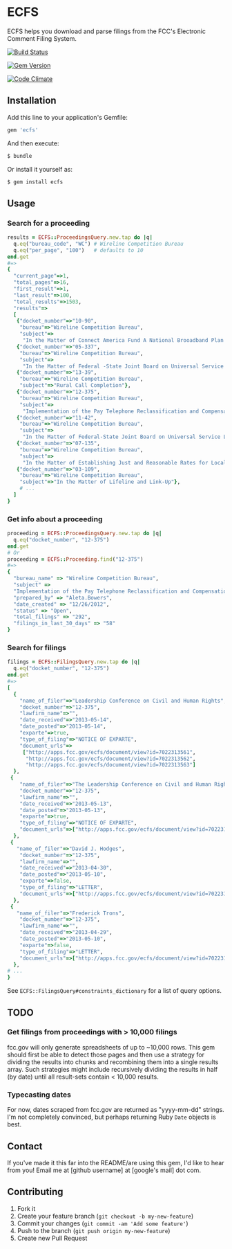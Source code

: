 # ECFS

ECFS helps you download and parse filings from the FCC's Electronic Comment Filing System.

[![Build Status](https://travis-ci.org/adelevie/ecfs.png?branch=master)](https://travis-ci.org/adelevie/ecfs)

[![Gem Version](https://badge.fury.io/rb/ecfs.png)](http://badge.fury.io/rb/ecfs)

[![Code Climate](https://codeclimate.com/github/adelevie/ecfs.png)](https://codeclimate.com/github/adelevie/ecfs)

## Installation

Add this line to your application's Gemfile:

```ruby
gem 'ecfs'
```

And then execute:

```sh
$ bundle
```

Or install it yourself as:

```sh
$ gem install ecfs
```

## Usage

### Search for a proceeding

```ruby
results = ECFS::ProceedingsQuery.new.tap do |q|
  q.eq("bureau_code", "WC") # Wireline Competition Bureau
  q.eq("per_page", "100")   # defaults to 10
end.get
#=>
{
  "current_page"=>1,
  "total_pages"=>16,
  "first_result"=>1,
  "last_result"=>100,
  "total_results"=>1503,
  "results"=>
  [
   {"docket_number"=>"10-90",
    "bureau"=>"Wireline Competition Bureau",
    "subject"=>
     "In the Matter of Connect America Fund A National Brooadband Plan for Our Future High-Cost\r\nUniversal Service Support. ."},
   {"docket_number"=>"05-337",
    "bureau"=>"Wireline Competition Bureau",
    "subject"=>
     "In the Matter of Federal -State Joint Board on Universal Service High-Cost Universal\r\nService Support.  .. ."},
   {"docket_number"=>"13-39",
    "bureau"=>"Wireline Competition Bureau",
    "subject"=>"Rural Call Completion"},
   {"docket_number"=>"12-375",
    "bureau"=>"Wireline Competition Bureau",
    "subject"=>
     "Implementation of the Pay Telephone Reclassification and Compensation Provisions of the Telecommunications Act of 1996 et al."},
   {"docket_number"=>"11-42",
    "bureau"=>"Wireline Competition Bureau",
    "subject"=>
     "In the Matter of Federal-State Joint Board on Universal Service Lifelineand Link Up Llifeline and\r\nLink Up Reform and Modernization."},
   {"docket_number"=>"07-135",
    "bureau"=>"Wireline Competition Bureau",
    "subject"=>
     "In the Matter of Establishing Just and Reasonable Rates for Local Exchange Carriers. ."},
   {"docket_number"=>"03-109",
    "bureau"=>"Wireline Competition Bureau",
    "subject"=>"In the Matter of Lifeline and Link-Up"},
    # ...
  ]
}
```

### Get info about a proceeding

```ruby
proceeding = ECFS::ProceedingsQuery.new.tap do |q|
  q.eq("docket_number", "12-375")
end.get
# Or
proceeding = ECFS::Proceeding.find("12-375")
#=>
{
  "bureau_name" => "Wireline Competition Bureau",
  "subject" => 
  "Implementation of the Pay Telephone Reclassification and Compensation Provisions of the Telecommunications Act of 1996 et al.",
  "prepared_by" => "Aleta.Bowers",
  "date_created" => "12/26/2012",
  "status" => "Open",
  "total_filings" => "292",
  "filings_in_last_30_days" => "58"
}
```

### Search for filings

```ruby
filings = ECFS::FilingsQuery.new.tap do |q|
  q.eq("docket_number", "12-375")
end.get
#=> 
[
  {
    "name_of_filer"=>"Leadership Conference on Civil and Human Rights",
    "docket_number"=>"12-375",
    "lawfirm_name"=>"",
    "date_received"=>"2013-05-14",
    "date_posted"=>"2013-05-14",
    "exparte"=>true,
    "type_of_filing"=>"NOTICE OF EXPARTE",
    "document_urls"=>
     ["http://apps.fcc.gov/ecfs/document/view?id=7022313561",
      "http://apps.fcc.gov/ecfs/document/view?id=7022313562",
      "http://apps.fcc.gov/ecfs/document/view?id=7022313563"]
  },
 {
    "name_of_filer"=>"The Leadership Conference on Civil and Human Rights",
    "docket_number"=>"12-375",
    "lawfirm_name"=>"",
    "date_received"=>"2013-05-13",
    "date_posted"=>"2013-05-13",
    "exparte"=>true,
    "type_of_filing"=>"NOTICE OF EXPARTE",
    "document_urls"=>["http://apps.fcc.gov/ecfs/document/view?id=7022313134"]
  },
 {
   "name_of_filer"=>"David J. Hodges",
    "docket_number"=>"12-375",
    "lawfirm_name"=>"",
    "date_received"=>"2013-04-30",
    "date_posted"=>"2013-05-10",
    "exparte"=>false,
    "type_of_filing"=>"LETTER",
    "document_urls"=>["http://apps.fcc.gov/ecfs/document/view?id=7022312052"]
  },
 {
   "name_of_filer"=>"Frederick Trons",
    "docket_number"=>"12-375",
    "lawfirm_name"=>"",
    "date_received"=>"2013-04-29",
    "date_posted"=>"2013-05-10",
    "exparte"=>false,
    "type_of_filing"=>"LETTER",
    "document_urls"=>["http://apps.fcc.gov/ecfs/document/view?id=7022312047"]
  },
# ...
}
```

See `ECFS::FilingsQuery#constraints_dictionary` for a list of query options.

## TODO

### Get filings from proceedings with > 10,000 filings

fcc.gov will only generate spreadsheets of up to ~10,000 rows. This gem should first be able to detect those pages and then use a strategy for dividing the results into chunks and recombining them into a single results array. Such strategies might include recursively dividing the results in half (by date) until all result-sets contain < 10,000 results.

### Typecasting dates

For now, dates scraped from fcc.gov are returned as "yyyy-mm-dd" strings. I'm not completely convinced, but perhaps returning Ruby `Date` objects is best.

## Contact

If you've made it this far into the README/are using this gem, I'd like to hear from you! Email me at [github username] at [google's mail] dot com.

## Contributing

1. Fork it
2. Create your feature branch (`git checkout -b my-new-feature`)
3. Commit your changes (`git commit -am 'Add some feature'`)
4. Push to the branch (`git push origin my-new-feature`)
5. Create new Pull Request
